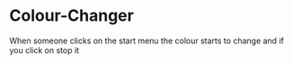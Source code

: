 # Colour-Changer
When someone clicks on the start menu the colour starts to change and if you click on stop it 
